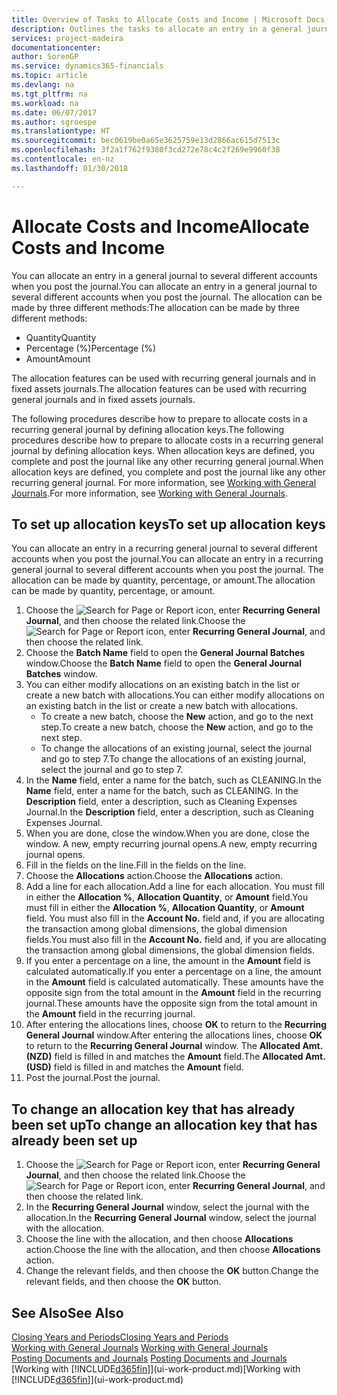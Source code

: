 ```yaml
---
title: Overview of Tasks to Allocate Costs and Income | Microsoft Docs
description: Outlines the tasks to allocate an entry in a general journal to several different accounts when you post the journal.
services: project-madeira
documentationcenter: 
author: SorenGP
ms.service: dynamics365-financials
ms.topic: article
ms.devlang: na
ms.tgt_pltfrm: na
ms.workload: na
ms.date: 06/07/2017
ms.author: sgroespe
ms.translationtype: HT
ms.sourcegitcommit: bec0619be0a65e3625759e13d2866ac615d7513c
ms.openlocfilehash: 3f2a1f762f9380f3cd272e78c4c2f269e9960f38
ms.contentlocale: en-nz
ms.lasthandoff: 01/30/2018

---
```

# <a name="allocate-costs-and-income"></a><span data-ttu-id="65d18-103">Allocate Costs and Income</span><span class="sxs-lookup"><span data-stu-id="65d18-103">Allocate Costs and Income</span></span>
<span data-ttu-id="65d18-104">You can allocate an entry in a general journal to several different accounts when you post the journal.</span><span class="sxs-lookup"><span data-stu-id="65d18-104">You can allocate an entry in a general journal to several different accounts when you post the journal.</span></span> <span data-ttu-id="65d18-105">The allocation can be made by three different methods:</span><span class="sxs-lookup"><span data-stu-id="65d18-105">The allocation can be made by three different methods:</span></span>

* <span data-ttu-id="65d18-106">Quantity</span><span class="sxs-lookup"><span data-stu-id="65d18-106">Quantity</span></span>
* <span data-ttu-id="65d18-107">Percentage (%)</span><span class="sxs-lookup"><span data-stu-id="65d18-107">Percentage (%)</span></span>
* <span data-ttu-id="65d18-108">Amount</span><span class="sxs-lookup"><span data-stu-id="65d18-108">Amount</span></span>

<span data-ttu-id="65d18-109">The allocation features can be used with recurring general journals and in fixed assets journals.</span><span class="sxs-lookup"><span data-stu-id="65d18-109">The allocation features can be used with recurring general journals and in fixed assets journals.</span></span>
<!--You can also distribute the cost or revenue of a line to an intercompany partner when you post a sales or purchase document. When you post the document, a line will be posted in your general journal, and a corresponding line will be created in the intercompany outbox.-->

<span data-ttu-id="65d18-110">The following procedures describe how to prepare to allocate costs in a recurring general journal by defining allocation keys.</span><span class="sxs-lookup"><span data-stu-id="65d18-110">The following procedures describe how to prepare to allocate costs in a recurring general journal by defining allocation keys.</span></span> <span data-ttu-id="65d18-111">When allocation keys are defined, you complete and post the journal like any other recurring general journal.</span><span class="sxs-lookup"><span data-stu-id="65d18-111">When allocation keys are defined, you complete and post the journal like any other recurring general journal.</span></span> <span data-ttu-id="65d18-112">For more information, see [Working with General Journals](ui-work-general-journals.md).</span><span class="sxs-lookup"><span data-stu-id="65d18-112">For more information, see [Working with General Journals](ui-work-general-journals.md).</span></span>

## <a name="to-set-up-allocation-keys"></a><span data-ttu-id="65d18-113">To set up allocation keys</span><span class="sxs-lookup"><span data-stu-id="65d18-113">To set up allocation keys</span></span>
<span data-ttu-id="65d18-114">You can allocate an entry in a recurring general journal to several different accounts when you post the journal.</span><span class="sxs-lookup"><span data-stu-id="65d18-114">You can allocate an entry in a recurring general journal to several different accounts when you post the journal.</span></span> <span data-ttu-id="65d18-115">The allocation can be made by quantity, percentage, or amount.</span><span class="sxs-lookup"><span data-stu-id="65d18-115">The allocation can be made by quantity, percentage, or amount.</span></span>
1. <span data-ttu-id="65d18-116">Choose the ![Search for Page or Report](media/ui-search/search_small.png "Search for Page or Report icon") icon, enter **Recurring General Journal**, and then choose the related link.</span><span class="sxs-lookup"><span data-stu-id="65d18-116">Choose the ![Search for Page or Report](media/ui-search/search_small.png "Search for Page or Report icon") icon, enter **Recurring General Journal**, and then choose the related link.</span></span>
2. <span data-ttu-id="65d18-117">Choose the **Batch Name** field to open the **General Journal Batches** window.</span><span class="sxs-lookup"><span data-stu-id="65d18-117">Choose the **Batch Name** field to open the **General Journal Batches** window.</span></span>
3. <span data-ttu-id="65d18-118">You can either modify allocations on an existing batch in the list or create a new batch with allocations.</span><span class="sxs-lookup"><span data-stu-id="65d18-118">You can either modify allocations on an existing batch in the list or create a new batch with allocations.</span></span>
   * <span data-ttu-id="65d18-119">To create a new batch, choose the **New** action, and go to the next step.</span><span class="sxs-lookup"><span data-stu-id="65d18-119">To create a new batch, choose the **New** action, and go to the next step.</span></span>
   * <span data-ttu-id="65d18-120">To change the allocations of an existing journal, select the journal and go to step 7.</span><span class="sxs-lookup"><span data-stu-id="65d18-120">To change the allocations of an existing journal, select the journal and go to step 7.</span></span>    
4. <span data-ttu-id="65d18-121">In the **Name** field, enter a name for the batch, such as CLEANING.</span><span class="sxs-lookup"><span data-stu-id="65d18-121">In the **Name** field, enter a name for the batch, such as CLEANING.</span></span> <span data-ttu-id="65d18-122">In the **Description** field, enter a description, such as Cleaning Expenses Journal.</span><span class="sxs-lookup"><span data-stu-id="65d18-122">In the **Description** field, enter a description, such as Cleaning Expenses Journal.</span></span>
5. <span data-ttu-id="65d18-123">When you are done, close the window.</span><span class="sxs-lookup"><span data-stu-id="65d18-123">When you are done, close the window.</span></span> <span data-ttu-id="65d18-124">A new, empty recurring journal opens.</span><span class="sxs-lookup"><span data-stu-id="65d18-124">A new, empty recurring journal opens.</span></span>
6. <span data-ttu-id="65d18-125">Fill in the fields on the line.</span><span class="sxs-lookup"><span data-stu-id="65d18-125">Fill in the fields on the line.</span></span>
7. <span data-ttu-id="65d18-126">Choose the **Allocations** action.</span><span class="sxs-lookup"><span data-stu-id="65d18-126">Choose the **Allocations** action.</span></span>
8. <span data-ttu-id="65d18-127">Add a line for each allocation.</span><span class="sxs-lookup"><span data-stu-id="65d18-127">Add a line for each allocation.</span></span> <span data-ttu-id="65d18-128">You must fill in either the **Allocation %**, **Allocation Quantity**, or **Amount** field.</span><span class="sxs-lookup"><span data-stu-id="65d18-128">You must fill in either the **Allocation %**, **Allocation Quantity**, or **Amount** field.</span></span> <span data-ttu-id="65d18-129">You must also fill in the **Account No.** field and, if you are allocating the transaction among global dimensions, the global dimension fields.</span><span class="sxs-lookup"><span data-stu-id="65d18-129">You must also fill in the **Account No.** field and, if you are allocating the transaction among global dimensions, the global dimension fields.</span></span>
9. <span data-ttu-id="65d18-130">If you enter a percentage on a line, the amount in the **Amount** field is calculated automatically.</span><span class="sxs-lookup"><span data-stu-id="65d18-130">If you enter a percentage on a line, the amount in the **Amount** field is calculated automatically.</span></span> <span data-ttu-id="65d18-131">These amounts have the opposite sign from the total amount in the **Amount** field in the recurring journal.</span><span class="sxs-lookup"><span data-stu-id="65d18-131">These amounts have the opposite sign from the total amount in the **Amount** field in the recurring journal.</span></span>
10. <span data-ttu-id="65d18-132">After entering the allocations lines, choose **OK** to return to the **Recurring General Journal** window.</span><span class="sxs-lookup"><span data-stu-id="65d18-132">After entering the allocations lines, choose **OK** to return to the **Recurring General Journal** window.</span></span> <span data-ttu-id="65d18-133">The **Allocated Amt. (NZD)** field is filled in and matches the **Amount** field.</span><span class="sxs-lookup"><span data-stu-id="65d18-133">The **Allocated Amt. (USD)** field is filled in and matches the **Amount** field.</span></span>
11. <span data-ttu-id="65d18-134">Post the journal.</span><span class="sxs-lookup"><span data-stu-id="65d18-134">Post the journal.</span></span>

## <a name="to-change-an-allocation-key-that-has-already-been-set-up"></a><span data-ttu-id="65d18-135">To change an allocation key that has already been set up</span><span class="sxs-lookup"><span data-stu-id="65d18-135">To change an allocation key that has already been set up</span></span>
1. <span data-ttu-id="65d18-136">Choose the ![Search for Page or Report](media/ui-search/search_small.png "Search for Page or Report icon") icon, enter **Recurring General Journal**, and then choose the related link.</span><span class="sxs-lookup"><span data-stu-id="65d18-136">Choose the ![Search for Page or Report](media/ui-search/search_small.png "Search for Page or Report icon") icon, enter **Recurring General Journal**, and then choose the related link.</span></span>
2. <span data-ttu-id="65d18-137">In the **Recurring General Journal** window, select the journal with the allocation.</span><span class="sxs-lookup"><span data-stu-id="65d18-137">In the **Recurring General Journal** window, select the journal with the allocation.</span></span>
3. <span data-ttu-id="65d18-138">Choose the line with the allocation, and then choose **Allocations** action.</span><span class="sxs-lookup"><span data-stu-id="65d18-138">Choose the line with the allocation, and then choose **Allocations** action.</span></span>
4. <span data-ttu-id="65d18-139">Change the relevant fields, and then choose the **OK** button.</span><span class="sxs-lookup"><span data-stu-id="65d18-139">Change the relevant fields, and then choose the **OK** button.</span></span>

## <a name="see-also"></a><span data-ttu-id="65d18-140">See Also</span><span class="sxs-lookup"><span data-stu-id="65d18-140">See Also</span></span>
[<span data-ttu-id="65d18-141">Closing Years and Periods</span><span class="sxs-lookup"><span data-stu-id="65d18-141">Closing Years and Periods</span></span>](year-close-years-periods.md)  
<span data-ttu-id="65d18-142">[Working with General Journals](ui-work-general-journals.md)  </span><span class="sxs-lookup"><span data-stu-id="65d18-142">[Working with General Journals](ui-work-general-journals.md)  </span></span>  
<span data-ttu-id="65d18-143">[Posting Documents and Journals](ui-post-documents-journals.md)  </span><span class="sxs-lookup"><span data-stu-id="65d18-143">[Posting Documents and Journals](ui-post-documents-journals.md)  </span></span>  
<span data-ttu-id="65d18-144">[Working with [!INCLUDE[d365fin](includes/d365fin_md.md)]](ui-work-product.md)</span><span class="sxs-lookup"><span data-stu-id="65d18-144">[Working with [!INCLUDE[d365fin](includes/d365fin_md.md)]](ui-work-product.md)</span></span>

